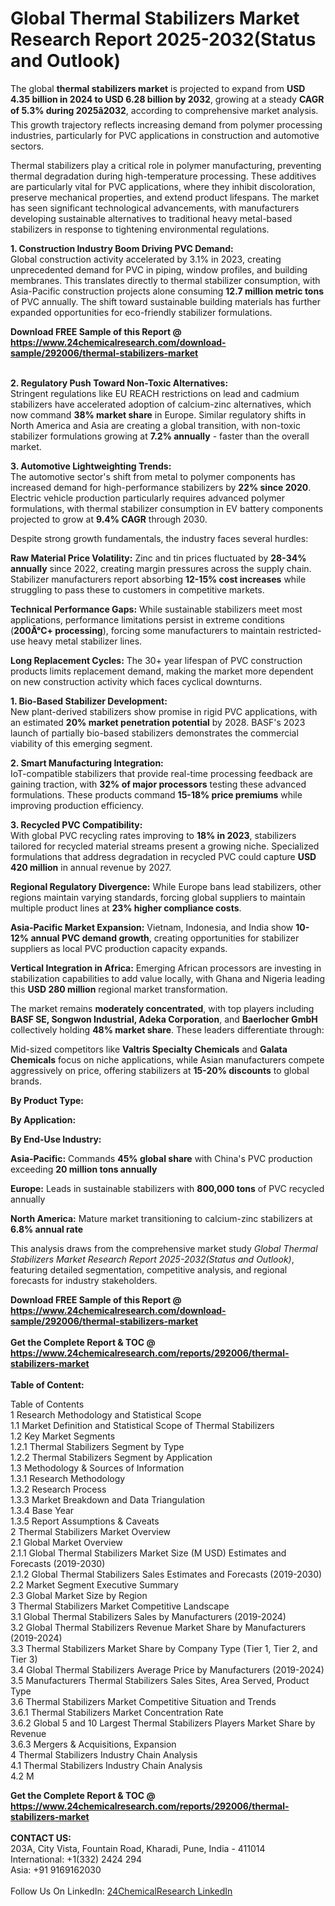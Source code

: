 <h1>Global Thermal Stabilizers Market Research Report 2025-2032(Status and Outlook)</h1><p>The global <strong>thermal stabilizers market</strong> is projected to expand from <strong>USD 4.35 billion in 2024 to USD 6.28 billion by 2032</strong>, growing at a steady <strong>CAGR of 5.3% during 2025â2032</strong>, according to comprehensive market analysis. This growth trajectory reflects increasing demand from polymer processing industries, particularly for PVC applications in construction and automotive sectors.</p><p>Thermal stabilizers play a critical role in polymer manufacturing, preventing thermal degradation during high-temperature processing. These additives are particularly vital for PVC applications, where they inhibit discoloration, preserve mechanical properties, and extend product lifespans. The market has seen significant technological advancements, with manufacturers developing sustainable alternatives to traditional heavy metal-based stabilizers in response to tightening environmental regulations.</p><p><strong>1. Construction Industry Boom Driving PVC Demand:</strong><br>
Global construction activity accelerated by 3.1% in 2023, creating unprecedented demand for PVC in piping, window profiles, and building membranes. This translates directly to thermal stabilizer consumption, with Asia-Pacific construction projects alone consuming <strong>12.7 million metric tons</strong> of PVC annually. The shift toward sustainable building materials has further expanded opportunities for eco-friendly stabilizer formulations.</p><div><b>Download FREE Sample of this Report @ 
            <a href="https://www.24chemicalresearch.com/download-sample/292006/thermal-stabilizers-market">
            https://www.24chemicalresearch.com/download-sample/292006/thermal-stabilizers-market</a></b></div><br><p><strong>2. Regulatory Push Toward Non-Toxic Alternatives:</strong><br>
Stringent regulations like EU REACH restrictions on lead and cadmium stabilizers have accelerated adoption of calcium-zinc alternatives, which now command <strong>38% market share</strong> in Europe. Similar regulatory shifts in North America and Asia are creating a global transition, with non-toxic stabilizer formulations growing at <strong>7.2% annually</strong> - faster than the overall market.</p><p><strong>3. Automotive Lightweighting Trends:</strong><br>
The automotive sector's shift from metal to polymer components has increased demand for high-performance stabilizers by <strong>22% since 2020</strong>. Electric vehicle production particularly requires advanced polymer formulations, with thermal stabilizer consumption in EV battery components projected to grow at <strong>9.4% CAGR</strong> through 2030.</p><p>Despite strong growth fundamentals, the industry faces several hurdles:</p><p><strong>Raw Material Price Volatility:</strong> Zinc and tin prices fluctuated by <strong>28-34% annually</strong> since 2022, creating margin pressures across the supply chain. Stabilizer manufacturers report absorbing <strong>12-15% cost increases</strong> while struggling to pass these to customers in competitive markets.</p><p><strong>Technical Performance Gaps:</strong> While sustainable stabilizers meet most applications, performance limitations persist in extreme conditions (<strong>200Â°C+ processing</strong>), forcing some manufacturers to maintain restricted-use heavy metal stabilizer lines.</p><p><strong>Long Replacement Cycles:</strong> The 30+ year lifespan of PVC construction products limits replacement demand, making the market more dependent on new construction activity which faces cyclical downturns.</p><p><strong>1. Bio-Based Stabilizer Development:</strong><br>
New plant-derived stabilizers show promise in rigid PVC applications, with an estimated <strong>20% market penetration potential</strong> by 2028. BASF's 2023 launch of partially bio-based stabilizers demonstrates the commercial viability of this emerging segment.</p><p><strong>2. Smart Manufacturing Integration:</strong><br>
IoT-compatible stabilizers that provide real-time processing feedback are gaining traction, with <strong>32% of major processors</strong> testing these advanced formulations. These products command <strong>15-18% price premiums</strong> while improving production efficiency.</p><p><strong>3. Recycled PVC Compatibility:</strong><br>
With global PVC recycling rates improving to <strong>18% in 2023</strong>, stabilizers tailored for recycled material streams present a growing niche. Specialized formulations that address degradation in recycled PVC could capture <strong>USD 420 million</strong> in annual revenue by 2027.</p><p><strong>Regional Regulatory Divergence:</strong> While Europe bans lead stabilizers, other regions maintain varying standards, forcing global suppliers to maintain multiple product lines at <strong>23% higher compliance costs</strong>.</p><p><strong>Asia-Pacific Market Expansion:</strong> Vietnam, Indonesia, and India show <strong>10-12% annual PVC demand growth</strong>, creating opportunities for stabilizer suppliers as local PVC production capacity expands.</p><p><strong>Vertical Integration in Africa:</strong> Emerging African processors are investing in stabilization capabilities to add value locally, with Ghana and Nigeria leading this <strong>USD 280 million</strong> regional market transformation.</p><p>The market remains <strong>moderately concentrated</strong>, with top players including <strong>BASF SE, Songwon Industrial, Adeka Corporation</strong>, and <strong>Baerlocher GmbH</strong> collectively holding <strong>48% market share</strong>. These leaders differentiate through:</p><p>Mid-sized competitors like <strong>Valtris Specialty Chemicals</strong> and <strong>Galata Chemicals</strong> focus on niche applications, while Asian manufacturers compete aggressively on price, offering stabilizers at <strong>15-20% discounts</strong> to global brands.</p><p><strong>By Product Type:</strong></p><p><strong>By Application:</strong></p><p><strong>By End-Use Industry:</strong></p><p><strong>Asia-Pacific:</strong> Commands <strong>45% global share</strong> with China's PVC production exceeding <strong>20 million tons annually</strong></p><p><strong>Europe:</strong> Leads in sustainable stabilizers with <strong>800,000 tons</strong> of PVC recycled annually</p><p><strong>North America:</strong> Mature market transitioning to calcium-zinc stabilizers at <strong>6.8% annual rate</strong></p><p>This analysis draws from the comprehensive market study <em>Global Thermal Stabilizers Market Research Report 2025-2032(Status and Outlook)</em>, featuring detailed segmentation, competitive analysis, and regional forecasts for industry stakeholders.</p><div><b>Download FREE Sample of this Report @ 
            <a href="https://www.24chemicalresearch.com/download-sample/292006/thermal-stabilizers-market">
            https://www.24chemicalresearch.com/download-sample/292006/thermal-stabilizers-market</a></b></div><br><div><b>Get the Complete Report & TOC @ 
            <a href="https://www.24chemicalresearch.com/reports/292006/thermal-stabilizers-market">
            https://www.24chemicalresearch.com/reports/292006/thermal-stabilizers-market</a></b></div><br>
            <b>Table of Content:</b><p>Table of Contents<br />
1 Research Methodology and Statistical Scope<br />
1.1 Market Definition and Statistical Scope of Thermal Stabilizers<br />
1.2 Key Market Segments<br />
1.2.1 Thermal Stabilizers Segment by Type<br />
1.2.2 Thermal Stabilizers Segment by Application<br />
1.3 Methodology & Sources of Information<br />
1.3.1 Research Methodology<br />
1.3.2 Research Process<br />
1.3.3 Market Breakdown and Data Triangulation<br />
1.3.4 Base Year<br />
1.3.5 Report Assumptions & Caveats<br />
2 Thermal Stabilizers Market Overview<br />
2.1 Global Market Overview<br />
2.1.1 Global Thermal Stabilizers Market Size (M USD) Estimates and Forecasts (2019-2030)<br />
2.1.2 Global Thermal Stabilizers Sales Estimates and Forecasts (2019-2030)<br />
2.2 Market Segment Executive Summary<br />
2.3 Global Market Size by Region<br />
3 Thermal Stabilizers Market Competitive Landscape<br />
3.1 Global Thermal Stabilizers Sales by Manufacturers (2019-2024)<br />
3.2 Global Thermal Stabilizers Revenue Market Share by Manufacturers (2019-2024)<br />
3.3 Thermal Stabilizers Market Share by Company Type (Tier 1, Tier 2, and Tier 3)<br />
3.4 Global Thermal Stabilizers Average Price by Manufacturers (2019-2024)<br />
3.5 Manufacturers Thermal Stabilizers Sales Sites, Area Served, Product Type<br />
3.6 Thermal Stabilizers Market Competitive Situation and Trends<br />
3.6.1 Thermal Stabilizers Market Concentration Rate<br />
3.6.2 Global 5 and 10 Largest Thermal Stabilizers Players Market Share by Revenue<br />
3.6.3 Mergers & Acquisitions, Expansion<br />
4 Thermal Stabilizers Industry Chain Analysis<br />
4.1 Thermal Stabilizers Industry Chain Analysis<br />
4.2 M</p><div><b>Get the Complete Report & TOC @ 
            <a href="https://www.24chemicalresearch.com/reports/292006/thermal-stabilizers-market">
            https://www.24chemicalresearch.com/reports/292006/thermal-stabilizers-market</a></b></div><br><b>CONTACT US:</b><br>
            203A, City Vista, Fountain Road, Kharadi, Pune, India - 411014<br>
            International: +1(332) 2424 294<br>
            Asia: +91 9169162030 <br><br>
            Follow Us On LinkedIn: <a href="https://www.linkedin.com/company/24chemicalresearch/">24ChemicalResearch LinkedIn</a>